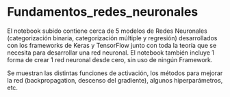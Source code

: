 # Fundamentos_redes_neuronales
El notebook subido contiene cerca de 5 modelos de Redes Neuronales (categorización binaria, categorización múltiple y regresión) desarrollados con los frameworks de Keras y TensorFlow junto con toda la teoría que se necesita para desarrollar una red neuronal. El notebook también incluye 1 forma de crear 1 red neuronal desde cero, sin uso de ningún Framework.

Se muestran las distintas funciones de activación, los métodos para mejorar la red (backpropagation, descenso del gradiente), algunos hiperparámetros, etc. 
